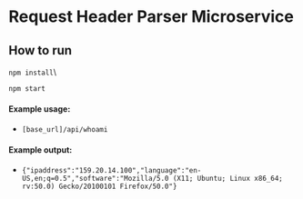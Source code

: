 # Request Header Parser Microservice

## How to run

```npm install```\

```npm start```

#### Example usage:
* ```[base_url]/api/whoami```

#### Example output:
* ```{"ipaddress":"159.20.14.100","language":"en-US,en;q=0.5","software":"Mozilla/5.0 (X11; Ubuntu; Linux x86_64; rv:50.0) Gecko/20100101 Firefox/50.0"}```